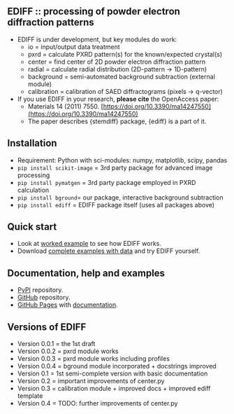 EDIFF :: processing of powder electron diffraction patterns
-----------------------------------------------------------
* EDIFF is under development, but key modules do work:
    - io = input/output data treatment
	- pxrd = calculate PXRD pattern(s) for the known/expected crystal(s)
	- center = find center of 2D powder electron diffraction pattern
	- radial = calculate radial distribution (2D-pattern &rarr; 1D-pattern) 
	- background = semi-automated background subtraction (external module)
	- calibration = calibration of SAED diffractograms (pixels &rarr; q-vector)
* If you use EDIFF in your research, **please cite** the OpenAccess paper:
	- Materials 14 (2011) 7550.
	  [https://doi.org/10.3390/ma14247550](https://doi.org/10.3390/ma14247550)
	- The paper describes {stemdiff} package, {ediff} is a part of it.

Installation
------------
* Requirement: Python with sci-modules: numpy, matplotlib, scipy, pandas
* `pip install scikit-image` = 3rd party package for advanced image processing 
* `pip install pymatgen` = 3rd party package employed in PXRD calculation
* `pip install bground`= our package, interactive background subtraction
* `pip install ediff` = EDIFF package itself (uses all packages above)

Quick start
-----------
* Look at [worked example](https://www.dropbox.com/scl/fi/3hb78voxd17wb3fzh9n1p/01_ediff_au.nb.pdf?rlkey=qmbvwaw80o1gbe262hwgjvmgx&dl=0)
  to see how EDIFF works.
* Download [complete examples with data](https://www.dropbox.com/scl/fo/td6rkdgp2usxosj1vqeku/h?rlkey=41carfdej5h2f8f4yscbuvagm&dl=0)
  and try EDIFF yourself.

Documentation, help and examples
--------------------------------
* [PyPI](https://pypi.org/project/ediff) repository.
* [GitHub](https://github.com/mirekslouf/ediff) repository.
* [GitHub Pages](https://mirekslouf.github.io/ediff/)
  with [documentation](https://mirekslouf.github.io/ediff/docs).

Versions of EDIFF
-----------------

* Version 0.0.1 = the 1st draft
* Version 0.0.2 = pxrd module works
* Version 0.0.3 = pxrd module works including profiles
* Version 0.0.4 = bground module incorporated + docstrings improved
* Version 0.1   = 1st semi-complete version with basic documentation
* Version 0.2   = important improvements of center.py
* Version 0.3   = calibration module + improved docs + improved ediff template
* Version 0.4   = TODO: further improvements of center.py
